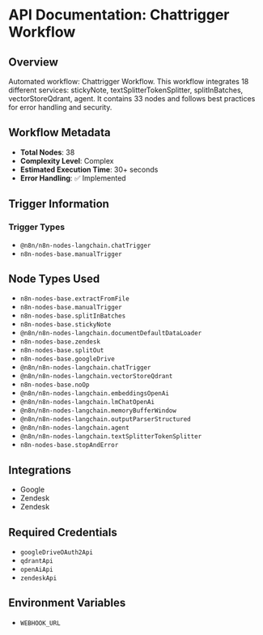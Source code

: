 # API Documentation: Chattrigger Workflow

## Overview
Automated workflow: Chattrigger Workflow. This workflow integrates 18 different services: stickyNote, textSplitterTokenSplitter, splitInBatches, vectorStoreQdrant, agent. It contains 33 nodes and follows best practices for error handling and security.

## Workflow Metadata
- **Total Nodes**: 38
- **Complexity Level**: Complex
- **Estimated Execution Time**: 30+ seconds
- **Error Handling**: ✅ Implemented

## Trigger Information
### Trigger Types
- `@n8n/n8n-nodes-langchain.chatTrigger`
- `n8n-nodes-base.manualTrigger`

## Node Types Used
- `n8n-nodes-base.extractFromFile`
- `n8n-nodes-base.manualTrigger`
- `n8n-nodes-base.splitInBatches`
- `n8n-nodes-base.stickyNote`
- `@n8n/n8n-nodes-langchain.documentDefaultDataLoader`
- `n8n-nodes-base.zendesk`
- `n8n-nodes-base.splitOut`
- `n8n-nodes-base.googleDrive`
- `@n8n/n8n-nodes-langchain.chatTrigger`
- `@n8n/n8n-nodes-langchain.vectorStoreQdrant`
- `n8n-nodes-base.noOp`
- `@n8n/n8n-nodes-langchain.embeddingsOpenAi`
- `@n8n/n8n-nodes-langchain.lmChatOpenAi`
- `@n8n/n8n-nodes-langchain.memoryBufferWindow`
- `@n8n/n8n-nodes-langchain.outputParserStructured`
- `@n8n/n8n-nodes-langchain.agent`
- `@n8n/n8n-nodes-langchain.textSplitterTokenSplitter`
- `n8n-nodes-base.stopAndError`

## Integrations
- Google
- Zendesk
- Zendesk

## Required Credentials
- `googleDriveOAuth2Api`
- `qdrantApi`
- `openAiApi`
- `zendeskApi`

## Environment Variables
- `WEBHOOK_URL`
